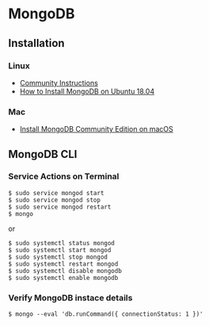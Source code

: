 # MongoDB

## Installation

### Linux
* [Community Instructions](https://docs.mongodb.com/manual/tutorial/install-mongodb-on-ubuntu/)
* [How to Install MongoDB on Ubuntu 18.04](https://www.digitalocean.com/community/tutorials/how-to-install-mongodb-on-ubuntu-18-04)

### Mac
* [Install MongoDB Community Edition on macOS](https://docs.mongodb.com/manual/tutorial/install-mongodb-on-os-x/)

## MongoDB CLI

### Service Actions on Terminal
```shell
$ sudo service mongod start
$ sudo service mongod stop
$ sudo service mongod restart
$ mongo
```
or
```shell
$ sudo systemctl status mongod
$ sudo systemctl start mongod 
$ sudo systemctl stop mongod
$ sudo systemctl restart mongod
$ sudo systemctl disable mongodb
$ sudo systemctl enable mongodb
```

### Verify MongoDB instace details
```shell
$ mongo --eval 'db.runCommand({ connectionStatus: 1 })'
```
